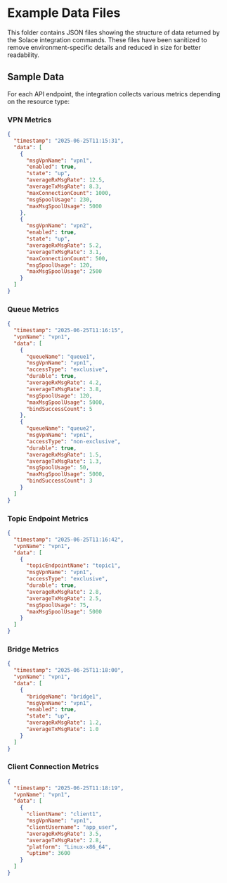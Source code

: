 # Example Data Files

This folder contains JSON files showing the structure of data returned by the Solace integration commands. These files have been sanitized to remove environment-specific details and reduced in size for better readability.

## Sample Data

For each API endpoint, the integration collects various metrics depending on the resource type:

### VPN Metrics
```json
{
  "timestamp": "2025-06-25T11:15:31",
  "data": [
    {
      "msgVpnName": "vpn1",
      "enabled": true,
      "state": "up",
      "averageRxMsgRate": 12.5,
      "averageTxMsgRate": 8.3,
      "maxConnectionCount": 1000,
      "msgSpoolUsage": 230,
      "maxMsgSpoolUsage": 5000
    },
    {
      "msgVpnName": "vpn2",
      "enabled": true,
      "state": "up",
      "averageRxMsgRate": 5.2,
      "averageTxMsgRate": 3.1,
      "maxConnectionCount": 500,
      "msgSpoolUsage": 120,
      "maxMsgSpoolUsage": 2500
    }
  ]
}
```

### Queue Metrics
```json
{
  "timestamp": "2025-06-25T11:16:15",
  "vpnName": "vpn1",
  "data": [
    {
      "queueName": "queue1",
      "msgVpnName": "vpn1",
      "accessType": "exclusive",
      "durable": true,
      "averageRxMsgRate": 4.2,
      "averageTxMsgRate": 3.8,
      "msgSpoolUsage": 120,
      "maxMsgSpoolUsage": 5000,
      "bindSuccessCount": 5
    },
    {
      "queueName": "queue2", 
      "msgVpnName": "vpn1",
      "accessType": "non-exclusive",
      "durable": true,
      "averageRxMsgRate": 1.5,
      "averageTxMsgRate": 1.3,
      "msgSpoolUsage": 50,
      "maxMsgSpoolUsage": 5000,
      "bindSuccessCount": 3
    }
  ]
}
```

### Topic Endpoint Metrics
```json
{
  "timestamp": "2025-06-25T11:16:42",
  "vpnName": "vpn1",
  "data": [
    {
      "topicEndpointName": "topic1",
      "msgVpnName": "vpn1",
      "accessType": "exclusive",
      "durable": true,
      "averageRxMsgRate": 2.8,
      "averageTxMsgRate": 2.5,
      "msgSpoolUsage": 75,
      "maxMsgSpoolUsage": 5000
    }
  ]
}
```

### Bridge Metrics
```json
{
  "timestamp": "2025-06-25T11:18:00",
  "vpnName": "vpn1",
  "data": [
    {
      "bridgeName": "bridge1",
      "msgVpnName": "vpn1",
      "enabled": true,
      "state": "up",
      "averageRxMsgRate": 1.2,
      "averageTxMsgRate": 1.0
    }
  ]
}
```

### Client Connection Metrics
```json
{
  "timestamp": "2025-06-25T11:18:19",
  "vpnName": "vpn1",
  "data": [
    {
      "clientName": "client1",
      "msgVpnName": "vpn1",
      "clientUsername": "app_user",
      "averageRxMsgRate": 3.5,
      "averageTxMsgRate": 2.8,
      "platform": "Linux-x86_64",
      "uptime": 3600
    }
  ]
}
```
